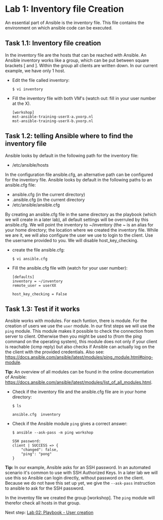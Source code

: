# Lab 1: Inventory file Creation
An essential part of Ansible is the inventory file. This file contains the environment on which ansible code can be executed.

## Task 1.1: Inventory file creation
In the inventory file are the hosts that can be reached with Ansible. An Ansible inventory works like a group, which can be put between square brackets
[ and ]. Within the group all clients are written down. In our current example, we have only 1 host. 

* Edit the file called inventory:

  ``$ vi inventory``

* Fill the inventory file with both VM's (watch out: fill in your user number at the X).

  ```
  [workshop]
  mst-ansible-training-userX-a.yxorp.nl 
  mst-ansible-training-userX-b.yxorp.nl

  ```

## Task 1.2: telling Ansible where to find the inventory file
Ansible looks by default in the following path for the inventory file:

* /etc/ansible/hosts

In the configuration file ansible.cfg, an alternative path can be configured for the inventory file. Ansible looks by default in the following paths to an ansible.cfg file:

* ansible.cfg (in the current directory)
* .ansible.cfg (in the current directory
* /etc/ansible/ansible.cfg

By creating an ansible.cfg file in the same directory as the playbook (which we will create in a later lab), all default settings will be overruled by this ansible.cfg. We will point the inventory to  ~/inventory (the ~ is an alias for your home directory; the location where we created the inventory file. While we are it, we will also configure the user we use to login to the client. Use the username provided to you. We will disable host_key_checking.

* create the file ansible.cfg:

  ``$ vi ansible.cfg``

* Fill the ansible.cfg file with (watch for your user number):
  ```
  [defaults]
  inventory = ~/inventory
  remote_user = userXX

  host_key_checking = False
  ```

## Task 1.3: Test if it works
Ansible works with modules. For each funtion, there is module. For the creation of users we use the  ``user`` module. In our first steps we will use the ``ping`` module. This module makes it possible to check the connection from server to client. Otherwise then you might be used to (from the ping command on the operating system), this module does not only if your client is reachable (icmp reply) but also checks if Ansible can actually log on the the client with the provided credentials. Also see: https://docs.ansible.com/ansible/latest/modules/ping_module.html#ping-module.

**Tip:** An overview of all modules can be found in the online documentation of Ansible: https://docs.ansible.com/ansible/latest/modules/list_of_all_modules.html.

* Check if the inventory file and the ansible.cfg file are in your home directory: 

  ``$ ls``

  ```
  ansible.cfg  inventory
  ```
  
* Check if the Ansible module ``ping`` gives a correct answer:

  ``$ ansible --ask-pass -m ping workshop``

  ```
  SSH password:
  client | SUCCESS => {
      "changed": false,
      "ping": "pong"
  }
  ```
  
**Tip:** In our example, Ansible asks for an SSH password. In an automated scenario it's common to use with SSH Authorized Keys. In a later lab we will use this so Ansible can login directly, without password on the client. Because we do not have this set up yet, we give the ``--ask-pass`` instruction to ansible to ask for the SSH password.

In the inventoy file we created the group [workshop]. The ``ping`` module will therefor check all hosts in that group. 

Next step: [Lab 02: Playbook - User creation](/labs/02_NL_playbook_user.md)
